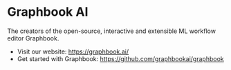 # Graphbook AI

The creators of the open-source, interactive and extensible ML workflow editor Graphbook.

* Visit our website: https://graphbook.ai/
* Get started with Graphbook: https://github.com/graphbookai/graphbook
